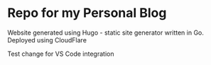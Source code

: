 # Repo for my Personal Blog
Website generated using Hugo - static site generator written in Go. Deployed using CloudFlare

Test change for VS Code integration